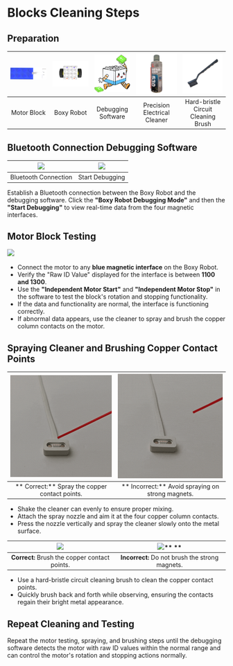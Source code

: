 # Blocks Cleaning Steps
## Preparation  
| ![](img/blockscleaning01.png)| ![](img/blockscleaning02.png)| ![](img/blockscleaning03.png)| ![](img/blockscleaning04.png)| ![](img/blockscleaning05.png)|
| :---: | :---: | :---: | :---: | :---: |
| Motor Block |  Boxy Robot   |  Debugging Software   |  Precision Electrical Cleaner |  Hard-bristle Circuit Cleaning Brush   |


## Bluetooth Connection Debugging Software
| ![](img/blockscleaning06.jpeg) | ![](img/blockscleaning07.jpeg) |
| :---: | :---: |
| Bluetooth Connection | Start Debugging |


Establish a Bluetooth connection between the Boxy Robot and the debugging software. Click the **"Boxy Robot Debugging Mode"** and then the **"Start Debugging"** to view real-time data from the four magnetic interfaces.

## Motor Block Testing 
![](img/blockscleaning08.gif)

+ Connect the motor to any **blue magnetic interface** on the Boxy Robot.
+ Verify the "Raw ID Value" displayed for the interface is between **1100 and 1300**.
+ Use the **"Independent Motor Start"** and **"Independent Motor Stop"** in the software to test the block's rotation and stopping functionality.
+ If the data and functionality are normal, the interface is functioning correctly.
+ If abnormal data appears, use the cleaner to spray and brush the copper column contacts on the motor.

## Spraying Cleaner and Brushing Copper Contact Points
| ![](img/blockscleaning09.gif) | ![](img/blockscleaning10.gif) |
| :---: | :---: |
| ** Correct:** Spray the copper contact points. | ** Incorrect:**  Avoid spraying on strong magnets.  |


+ Shake the cleaner can evenly to ensure proper mixing.
+ Attach the spray nozzle and aim it at the four copper column contacts.
+ Press the nozzle vertically and spray the cleaner slowly onto the metal surface.

| ![](img/blockscleaning11.gif) | ![](img/blockscleaning12.gif)** **  |
| :---: | :---: |
|  **Correct:** Brush the copper contact points.   | **Incorrect:**  Do not brush the strong magnets.  |


+ Use a hard-bristle circuit cleaning brush to clean the copper contact points.  
+ Quickly brush back and forth while observing, ensuring the contacts regain their bright metal appearance.

## Repeat Cleaning and Testing 
Repeat the motor testing, spraying, and brushing steps until the debugging software detects the motor with raw ID values within the normal range and can control the motor's rotation and stopping actions normally.  

